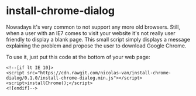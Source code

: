 # install-chrome-dialog

Nowadays it's very common to not support any more old browsers. Still, when a user with an IE7 comes to visit your
website it's not really user friendly to display a blank page. This small script simply displays a message explaining
the problem and propose the user to download Google Chrome.

To use it, just put this code at the bottom of your web page:

    <!--[if lt IE 10]>
    <script src="https://cdn.rawgit.com/nicolas-van/install-chrome-dialog/0.1.0/install-chrome-dialog.min.js"></script>
    <script>installChrome();</script>
    <![endif]-->
